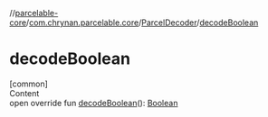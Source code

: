 //[parcelable-core](../../index.md)/[com.chrynan.parcelable.core](../index.md)/[ParcelDecoder](index.md)/[decodeBoolean](decode-boolean.md)



# decodeBoolean  
[common]  
Content  
open override fun [decodeBoolean](decode-boolean.md)(): [Boolean](https://kotlinlang.org/api/latest/jvm/stdlib/kotlin/-boolean/index.html)  



